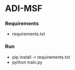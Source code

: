 # ADI-MSF

### Requirements 

- requirements.txt

### Run

- pip install -r requirements.txt
- python train.py



### 

